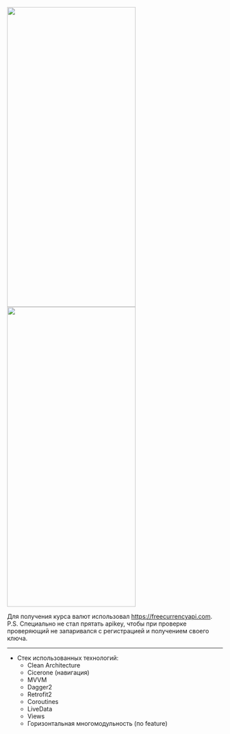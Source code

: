 <img src="https://github.com/user-attachments/assets/fe826d9e-e7b0-4bee-b7b4-a25ce7ba16ae" width="300" height="700" />
<img src="https://github.com/user-attachments/assets/62191dba-6422-45b6-bbda-c223b31a1c01" width="300" height="700" />

Для получения курса валют использовал https://freecurrencyapi.com.
P.S. Специально не стал прятать apikey, чтобы при проверке проверяющий не запаривался с регистрацией и получением своего ключа.

********* 

- Стек использованных технологий:
  - Clean Architecture
  - Cicerone (навигация)
  - MVVM
  - Dagger2
  - Retrofit2
  - Coroutines
  - LiveData
  - Views
  - Горизонтальная многомодульность (по feature)

